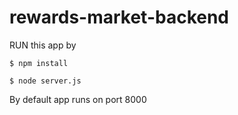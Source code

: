# rewards-market-backend

RUN this app by

```
$ npm install
```

```
$ node server.js
```

By default app runs on port 8000
